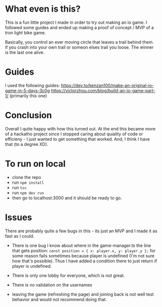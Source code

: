 
# What even is this?

This is a fun little project I made in order to try out making an io game. I followed some guides and ended up making a proof of concept / MVP of a tron light bike game. 

Basically, you control an ever moving circle that leaves a trail behind them. if you crash into your own trail or someon elses trail you loose. The winner is the last one alive.

# Guides

I used the following guides:
https://dev.to/kenzan100/make-an-original-io-game-in-5-days-3c0g
https://victorzhou.com/blog/build-an-io-game-part-1/ (primarily this one)

# Conclusion

Overall I quite happy with how this turned out. At the end this became more of a hackatho project since I stopped caring about quiality of code or efficieny - I just wanted to get something that worked. And, I think I have that (to a degree XD).

# To run on local

- clone the repo
- run `npm install`
- run `tsc`
- run `npm dev run`
- then go to localhost:3000 and it should be ready to go.

# Issues

There are probably quite a few bugs in this - its just an MVP and I made it as fast as I could.

- There is one bug I know about where in the game-manager.ts the line that gets position: `const position = { x: player.x, y: player.y };` for some reason fails sometimes because player is undefined (I'm not sure how that's possible). Thus I have added a condition there to just return if player is undefined.

- There is only one lobby for everyone, which is not great.
- There is no validation on the usernames
- leaving the game (refreshing the page) and joining back is not well test behavior and would not recommend doing that.